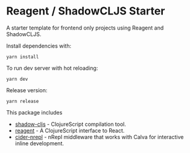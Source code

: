 # Reagent / ShadowCLJS Starter

A starter template for frontend only projects using Reagent and ShadowCLJS.

Install dependencies with:

```
yarn install
```

To run dev server with hot reloading:

```
yarn dev
```

Release version:

```
yarn release
```

This package includes

- [shadow-cljs](https://github.com/thheller/shadow-cljs) - ClojureScript compilation tool.
- [reagent](https://github.com/reagent-project/reagent) - A ClojureScript interface to React.
- [cider-nrepl](https://github.com/clojure-emacs/cider-nrepl) - nRepl middleware that works with Calva for interactive inline development.
